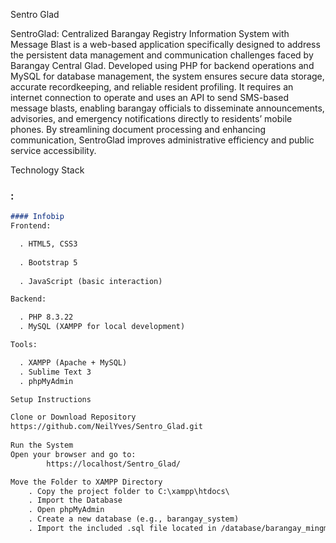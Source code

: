 Sentro Glad

SentroGlad: Centralized Barangay Registry Information System with Message Blast is a web-based application specifically designed to address the persistent data management and communication challenges faced by Barangay Central Glad. Developed using PHP for backend operations and MySQL for database management, the system ensures secure data storage, accurate recordkeeping, and reliable resident profiling. It requires an internet connection to operate and uses an API to send SMS-based message blasts, enabling barangay officials to disseminate announcements, advisories, and emergency notifications directly to residents’ mobile phones. By streamlining document processing and enhancing communication, SentroGlad improves administrative efficiency and public service accessibility.

Technology Stack

### :

```markdown
#### Infobip
Frontend:

  . HTML5, CSS3
  
  . Bootstrap 5
  
  . JavaScript (basic interaction)

Backend:

  . PHP 8.3.22
  . MySQL (XAMPP for local development)

Tools:

  . XAMPP (Apache + MySQL)
  . Sublime Text 3
  . phpMyAdmin

Setup Instructions

Clone or Download Repository
https://github.com/NeilYves/Sentro_Glad.git
                        
Run the System
Open your browser and go to:
        https://localhost/Sentro_Glad/

Move the Folder to XAMPP Directory
	. Copy the project folder to C:\xampp\htdocs\
	. Import the Database
	. Open phpMyAdmin 
	. Create a new database (e.g., barangay_system)
	. Import the included .sql file located in /database/barangay_mingming.sql
